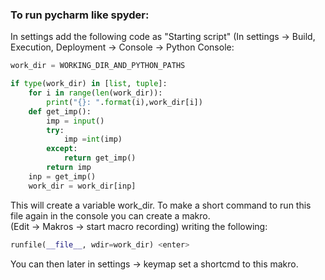 


### To run pycharm like spyder:


In settings add the following code as "Starting script" (In settings -> Build, Execution, Deployment -> Console -> Python Console:
```python
work_dir = WORKING_DIR_AND_PYTHON_PATHS

if type(work_dir) in [list, tuple]:
    for i in range(len(work_dir)):
        print("{}: ".format(i),work_dir[i])
    def get_imp():
        imp = input()
        try:
            imp =int(imp)
        except:
            return get_imp()
        return imp
    inp = get_imp()
    work_dir = work_dir[inp]
```

This will create a variable work_dir. To make a short command to run this file again in the console you can create a makro.<br>
(Edit -> Makros -> start macro recording) writing the following:
```python
runfile(__file__, wdir=work_dir) <enter>
```
You can then later in settings -> keymap set a shortcmd to this makro.
